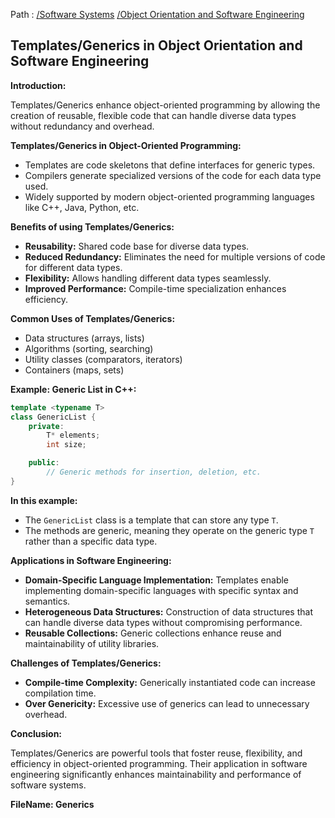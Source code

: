 Path : [/Software Systems](../../index.md) [/Object Orientation and Software Engineering](../index.md)
## Templates/Generics in Object Orientation and Software Engineering

**Introduction:**

Templates/Generics enhance object-oriented programming by allowing the creation of reusable, flexible code that can handle diverse data types without redundancy and overhead. 

**Templates/Generics in Object-Oriented Programming:**

- Templates are code skeletons that define interfaces for generic types.
- Compilers generate specialized versions of the code for each data type used.
- Widely supported by modern object-oriented programming languages like C++, Java, Python, etc.


**Benefits of using Templates/Generics:**

- **Reusability:** Shared code base for diverse data types.
- **Reduced Redundancy:** Eliminates the need for multiple versions of code for different data types.
- **Flexibility:** Allows handling different data types seamlessly.
- **Improved Performance:** Compile-time specialization enhances efficiency.


**Common Uses of Templates/Generics:**

- Data structures (arrays, lists)
- Algorithms (sorting, searching)
- Utility classes (comparators, iterators)
- Containers (maps, sets)


**Example: Generic List in C++:**

```c++
template <typename T>
class GenericList {
    private:
        T* elements;
        int size;

    public:
        // Generic methods for insertion, deletion, etc.
}
```

**In this example:**

- The `GenericList` class is a template that can store any type `T`.
- The methods are generic, meaning they operate on the generic type `T` rather than a specific data type.


**Applications in Software Engineering:**

- **Domain-Specific Language Implementation:** Templates enable implementing domain-specific languages with specific syntax and semantics.
- **Heterogeneous Data Structures:** Construction of data structures that can handle diverse data types without compromising performance.
- **Reusable Collections:** Generic collections enhance reuse and maintainability of utility libraries.


**Challenges of Templates/Generics:**

- **Compile-time Complexity:** Generically instantiated code can increase compilation time.
- **Over Genericity:** Excessive use of generics can lead to unnecessary overhead.


**Conclusion:**

Templates/Generics are powerful tools that foster reuse, flexibility, and efficiency in object-oriented programming. Their application in software engineering significantly enhances maintainability and performance of software systems.

**FileName: Generics**
